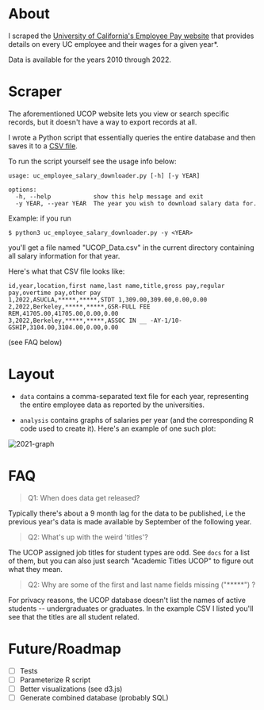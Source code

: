 # About

I scraped the [University of California's Employee Pay website](https://ucannualwage.ucop.edu/wage/) that provides details on every UC employee and their wages for a given year*.

Data is available for the years 2010 through 2022.


# Scraper

The aforementioned UCOP website lets you view or search specific records, but it doesn't have a way to export records at all. 

I wrote a Python script that essentially queries the entire database and then saves it to a [CSV file](https://en.wikipedia.org/wiki/Comma-separated_values).

To run the script yourself see the usage info below:

```
usage: uc_employee_salary_downloader.py [-h] [-y YEAR]

options:
  -h, --help            show this help message and exit
  -y YEAR, --year YEAR  The year you wish to download salary data for.
```

Example: if you run

`$ python3 uc_employee_salary_downloader.py -y <YEAR>`

you'll get a file named "UCOP_Data.csv" in the current directory containing all salary information for that year.

Here's what that CSV file looks like:

```
id,year,location,first name,last name,title,gross pay,regular pay,overtime pay,other pay
1,2022,ASUCLA,*****,*****,STDT 1,309.00,309.00,0.00,0.00
2,2022,Berkeley,*****,*****,GSR-FULL FEE REM,41705.00,41705.00,0.00,0.00
3,2022,Berkeley,*****,*****,ASSOC IN __ -AY-1/10-GSHIP,3104.00,3104.00,0.00,0.00
```

(see FAQ below)

# Layout

* `data` contains a comma-separated text file for each year, representing the entire employee data as reported by the universities.

* `analysis` contains graphs of salaries per year (and the corresponding R code used to create it). Here's an example of one such plot:

![2021-graph](./analysis/2021_data.svg)

# FAQ

> Q1: When does data get released?

Typically there's about a 9 month lag for the data to be published, i.e the previous year's data is made available by September of the following year.

> Q2: What's up with the weird 'titles'?

The UCOP assigned job titles for student types are odd. See `docs` for a list of them, but you can also just search "Academic Titles UCOP" to figure out what they mean.

> Q2: Why are some of the first and last name fields missing ("*****") ?

For privacy reasons, the UCOP database doesn't list the names of active students -- undergraduates or graduates. In the example CSV I listed you'll see that the titles are all student related.


# Future/Roadmap

- [ ] Tests
- [ ] Parameterize R script
- [ ] Better visualizations (see d3.js)
- [ ] Generate combined database (probably SQL)